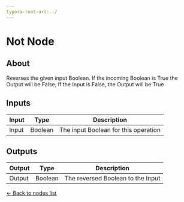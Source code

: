 ```yaml
---
typora-root-url:../
---
```


# Not Node

## About

Reverses the given input Boolean. If the incoming Boolean is True the Output will be False; If the Input is False, the Output will be True 

## Inputs
Input | Type | Description
------------ | ------|-------
Input | Boolean | The input Boolean for this operation


## Outputs
Output | Type| Description
------------ | -------|------
Output | Boolean | The reversed Boolean to the Input

[<- Back to nodes list](Nodes)
